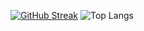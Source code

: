 [![GitHub Streak](https://streak-stats.demolab.com/?user=fqkammona&theme=tokyonight)](https://git.io/streak-stats) 
![Top Langs](https://github-readme-stats.vercel.app/api/top-langs/?username=fqkammona&langs_count=8)
<!--
**fqkammona/fqkammona** is a ✨ _special_ ✨ repository because its `README.md` (this file) appears on your GitHub profile.
[![GitHub Streak](https://streak-stats.demolab.com/?user=fqkammona&theme=gotham)](https://git.io/streak-stats)
Here are some ideas to get you started:

- 🔭 I’m currently working on ...
- 🌱 I’m currently learning ...
- 👯 I’m looking to collaborate on ...
- 🤔 I’m looking for help with ...
- 💬 Ask me about ...
- 📫 How to reach me: ...
- 😄 Pronouns: ...
- ⚡ Fun fact: ...
-->
